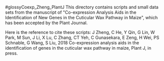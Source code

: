 #glossyCoexp_Zheng_PlantJ
This directory contains scripts and small data sets from the manuscript of "Co-expression Analysis Aids in the Identification of New Genes in the Cuticular Wax Pathway in Maize", which has been accepted by the Plant Journal.

Here is the reference to cite these scripts:
J Zheng, C He, Y Qin, G Lin, W Park, M Sun, J Li, X Lu, C Zhang, CT Yeh, C Gunasekara, E Zeng, H Wei, PS Schnable, G Wang, S Liu, 2018 Co-expression analysis aids in the identification of genes in the cuticular wax pathway in maize, Plant J, in press.

